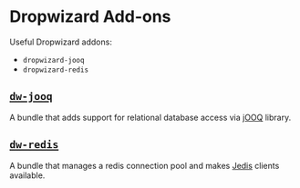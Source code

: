 Dropwizard Add-ons
======================

Useful Dropwizard addons:
- `dropwizard-jooq`
- `dropwizard-redis`

[`dw-jooq`](docs/jooq.md)
-----------------
A bundle that adds support for relational database access via [jOOQ](http://jooq.org) library.


[`dw-redis`](docs/redis.md)
------------------
A bundle that manages a redis connection pool and makes [Jedis](https://github.com/xetorthio/jedis) clients available.

